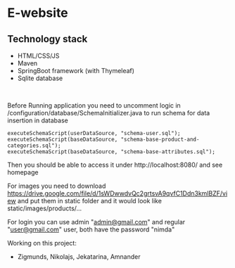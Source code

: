 # E-website

## Technology stack
- HTML/CSS/JS
- Maven
- SpringBoot framework (with Thymeleaf)
- Sqlite database

<br>

Before Running application you need to uncomment logic in /configuration/database/SchemaInitializer.java to run schema for data insertion in database

    executeSchemaScript(userDataSource, "schema-user.sql");
    executeSchemaScript(baseDataSource, "schema-base-product-and-categories.sql");
    executeSchemaScript(baseDataSource, "schema-base-attributes.sql");

Then you should be able to access it under http://localhost:8080/ and see homepage

For images you need to download https://drive.google.com/file/d/1sWDwwdvQc2grtsvA9qvfC1Ddn3kmlBZF/view and put them in static folder and it would look like static/images/products/...

For login you can use admin "admin@gmail.com" and regular "user@gmail.com" user, both have the password "nimda"

Working on this project:
- Zigmunds, Nikolajs, Jekatarina, Amnander 
